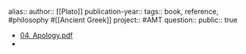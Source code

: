 alias::
author:: [[Plato]] 
publication-year::
tags:: book, reference, #philosophy #[[Ancient Greek]] 
project:: #AMT 
question::
public:: true

- [04. Apology.pdf](https://www2.hawaii.edu/~freeman/courses/phil100/04.%20Apology.pdf)
-